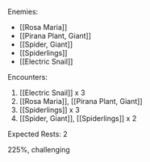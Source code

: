 Enemies:
- [[Rosa Maria]]
- [[Pirana Plant, Giant]]
- [[Spider, Giant]]
- [[Spiderlings]]
- [[Electric Snail]]

Encounters:
1. [[Electric Snail]] x 3
2. [[Rosa Maria]], [[Pirana Plant, Giant]]
3. [[Spiderlings]] x 3
4. [[Spider, Giant]], [[Spiderlings]] x 2

Expected Rests: 2

225%, challenging
